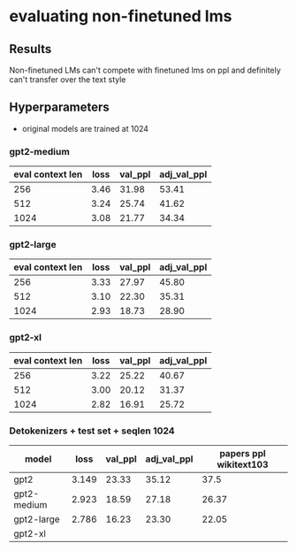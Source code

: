 # evaluating non-finetuned lms

## Results

Non-finetuned LMs can't compete with finetuned lms on ppl and definitely can't transfer over the text style

## Hyperparameters

-   original models are trained at 1024

### gpt2-medium

| eval context len | loss | val_ppl | adj_val_ppl |
| ---------------- | ---- | ------- | ----------- |
| 256              | 3.46 | 31.98   | 53.41       |
| 512              | 3.24 | 25.74   | 41.62       |
| 1024             | 3.08 | 21.77   | 34.34       |

### gpt2-large

| eval context len | loss | val_ppl | adj_val_ppl |
| ---------------- | ---- | ------- | ----------- |
| 256              | 3.33 | 27.97   | 45.80       |
| 512              | 3.10 | 22.30   | 35.31       |
| 1024             | 2.93 | 18.73   | 28.90       |

### gpt2-xl

| eval context len | loss | val_ppl | adj_val_ppl |
| ---------------- | ---- | ------- | ----------- |
| 256              | 3.22 | 25.22   | 40.67       |
| 512              | 3.00 | 20.12   | 31.37       |
| 1024             | 2.82 | 16.91   | 25.72       |

### Detokenizers + test set + seqlen 1024

| model       | loss  | val_ppl | adj_val_ppl | papers ppl wikitext103 |
| ----------- | ----- | ------- | ----------- | ---------------------- |
| gpt2        | 3.149 | 23.33   | 35.12       | 37.5                   |
| gpt2-medium | 2.923 | 18.59   | 27.18       | 26.37                  |
| gpt2-large  | 2.786 | 16.23   | 23.30       | 22.05                  |
| gpt2-xl     |
